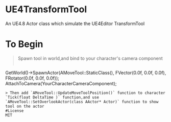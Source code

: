 # UE4TransformTool
An UE4.8 Actor class which simulate the UE4Editor TransformTool
# To Begin
> Spawn tool in world,and bind to your character's camera component
>```C++
GetWorld()->SpawnActor<AMoveTool>(AMoveTool::StaticClass(), FVector(0.0f, 0.0f, 0.0f), FRotator(0.0f, 0.0f, 0.0f));
AttachToCamera(YourCharacterCameraComponent);
```
> Then add `AMoveTool::UpdateMoveToolPosition()` function to character `Tick(float DeltaTime )` function,and use `AMoveTool::SetOverlookActor(class AActor* Actor)` function to show tool on the actor
#License
MIT